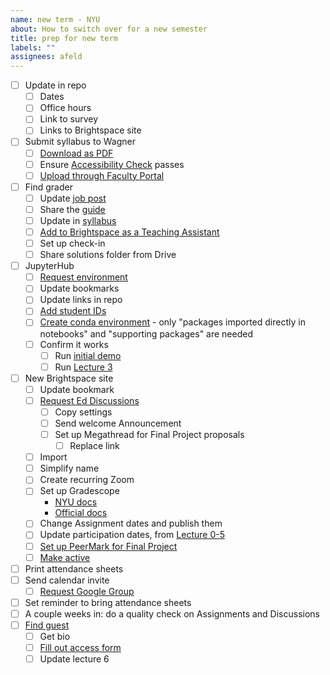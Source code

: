 ```yaml
---
name: new term - NYU
about: How to switch over for a new semester
title: prep for new term
labels: ""
assignees: afeld
---
```


- [ ] Update in repo
  - [ ] Dates
  - [ ] Office hours
  - [ ] Link to survey
  - [ ] Links to Brightspace site
- [ ] Submit syllabus to Wagner
  - [ ] [Download as PDF](https://python-public-policy.afeld.me/en/nyu/syllabus.html)
  - [ ] Ensure [Accessibility Check](https://www.adobe.com/accessibility/products/acrobat/using-acrobat-pro-accessibility-checker.html) passes
  - [ ] [Upload through Faculty Portal](https://wagner.nyu.edu/node/add/syllabus)
- [ ] Find grader
  - [ ] Update [job post](https://docs.google.com/document/d/1dX2MDc5Fhby8GyeKLF4rrI0RZrJAmF1LHGV2SdFIkAE/edit)
  - [ ] Share the [guide](https://python-public-policy.afeld.me/en/nyu/assistant_guide.html)
  - [ ] Update in [syllabus](https://python-public-policy.afeld.me/en/nyu/syllabus.html#instructor-information)
  - [ ] [Add to Brightspace as a Teaching Assistant](https://nyu.service-now.com/sp?id=kb_article&sysparm_article=KB0018960&sys_kb_id=e78f37561b3e6050191ca8233a4bcb2a&spa=1)
  - [ ] Set up check-in
  - [ ] Share solutions folder from Drive
- [ ] JupyterHub
  - [ ] [Request environment](https://sites.google.com/nyu.edu/nyu-hpc/training-support/resources-for-classes/jupyterhub/jupyterhub-intake-form)
  - [ ] Update bookmarks
  - [ ] Update links in repo
  - [ ] [Add student IDs](https://settings-spring.rcnyu.org/)
  - [ ] [Create conda environment](https://python-public-policy.afeld.me/en/nyu/resources.html#matching-the-class-environment) - only "packages imported directly in notebooks" and "supporting packages" are needed
  - [ ] Confirm it works
    - [ ] Run [initial demo](https://python-public-policy.afeld.me/en/nyu/lecture_0.html#id2)
    - [ ] Run [Lecture 3](https://python-public-policy.afeld.me/en/nyu/lecture_3.html)
- [ ] New Brightspace site
  - [ ] Update bookmark
  - [ ] [Request Ed Discussions](https://support.nyu.edu/esc?id=kb_article&table=kb_knowledge&sys_id=695ab043c3cfd694d0e1b2fc05013193&recordUrl=%2Fkb_view.do%3Fsys_kb_id%3D695ab043c3cfd694d0e1b2fc05013193)
    - [ ] Copy settings
    - [ ] Send welcome Announcement
    - [ ] Set up Megathread for Final Project proposals
      - [ ] Replace link
  - [ ] Import
  - [ ] Simplify name
  - [ ] Create recurring Zoom
  - [ ] Set up Gradescope
    - [NYU docs](https://support.nyu.edu/esc?id=kb_article&sysparm_article=KB0012077)
    - [Official docs](https://guides.gradescope.com/hc/en-us/articles/23587619649805-Using-Gradescope-LTI-1-3-with-Brightspace-D2L-as-an-Instructor)
  - [ ] Change Assignment dates and publish them
  - [ ] Update participation dates, from [Lecture 0-5](https://python-public-policy.afeld.me/en/nyu/syllabus.html#schedule)
  - [ ] [Set up PeerMark for Final Project](https://nyu.service-now.com/sp?id=kb_article&sysparm_article=KB0018477&sys_kb_id=f89fbe521b6f9c10a575997fbd4bcb80&spa=1)
  - [ ] [Make active](https://www.nyu.edu/servicelink/KB0018486)
- [ ] Print attendance sheets
- [ ] Send calendar invite
  - [ ] [Request Google Group](https://support.nyu.edu/esc?id=kb_article&table=kb_knowledge&sys_id=695ab043c3cfd694d0e1b2fc05013193&recordUrl=%2Fkb_view.do%3Fsys_kb_id%3D695ab043c3cfd694d0e1b2fc05013193)
- [ ] Set reminder to bring attendance sheets
- [ ] A couple weeks in: do a quality check on Assignments and Discussions
- [ ] [Find guest](https://docs.google.com/document/d/1SMBquSezZ_1wLW0y2osJ35WFpz82PvSRbfLtNZQFjAo/edit)
  - [ ] Get bio
  - [ ] [Fill out access form](https://www.nyu.edu/about/visitor-information/sponsoring-visitors.html#visitors)
  - [ ] Update lecture 6
